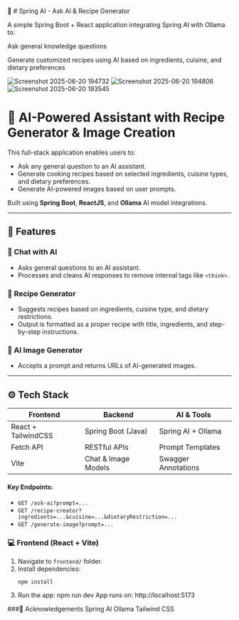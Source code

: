 
🌱 # Spring AI - Ask AI & Recipe Generator


A simple Spring Boot + React application integrating Spring AI with Ollama to:

Ask general knowledge questions

Generate customized recipes using AI based on ingredients, cuisine, and dietary preferences


![Screenshot 2025-06-20 194732](https://github.com/user-attachments/assets/6114ba86-6a2f-4741-9c1c-fc99cc22b298)
![Screenshot 2025-06-20 194806](https://github.com/user-attachments/assets/31b55d59-f5a6-4bea-a5de-9dbdebee0a8e)
![Screenshot 2025-06-20 193545](https://github.com/user-attachments/assets/99c8bbc0-e444-4c3e-b5a0-e152cff0bfe4)


# 💬 AI-Powered Assistant with Recipe Generator & Image Creation

This full-stack application enables users to:
- Ask any general question to an AI assistant.
- Generate cooking recipes based on selected ingredients, cuisine types, and dietary preferences.
- Generate AI-powered images based on user prompts.

Built using **Spring Boot**, **ReactJS**, and **Ollama** AI model integrations.

---

## 🧩 Features

### 🔹 Chat with AI
- Asks general questions to an AI assistant.
- Processes and cleans AI responses to remove internal tags like `<think>`.

### 🔹 Recipe Generator
- Suggests recipes based on ingredients, cuisine type, and dietary restrictions.
- Output is formatted as a proper recipe with title, ingredients, and step-by-step instructions.

### 🔹 AI Image Generator
- Accepts a prompt and returns URLs of AI-generated images.

---

## ⚙️ Tech Stack

| Frontend              | Backend             | AI & Tools           |
|-----------------------|----------------|----------------------|
| React + TailwindCSS   | Spring Boot (Java)  | Spring AI + Ollama   |
| Fetch API             | RESTful APIs        | Prompt Templates     |
| Vite                  | Chat & Image Models | Swagger Annotations  |





#### Key Endpoints:


- `GET /ask-ai?prompt=...`
- `GET /recipe-creator?ingredients=...&cuisine=...&dietaryRestriction=...`
- `GET /generate-image?prompt=...`

### 💻 Frontend (React + Vite)

1. Navigate to `frontend/` folder.
2. Install dependencies:
   ```bash
   npm install
3. Run the app:
   npm run dev
App runs on:
 http://localhost:5173

###🙌 Acknowledgements
Spring AI
Ollama
Tailwind CSS

